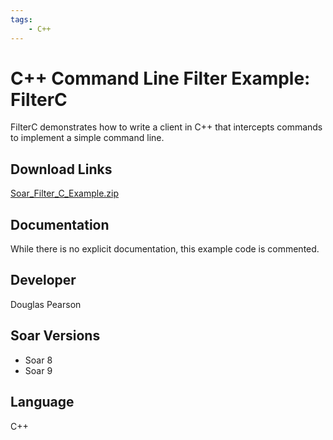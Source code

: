 ```yaml
---
tags:
    - C++
---
```


# C++ Command Line Filter Example: FilterC

FilterC demonstrates how to write a client in C++ that intercepts commands to
implement a simple command line.

## Download Links

[Soar_Filter_C_Example.zip](https://github.com/SoarGroup/website-downloads/raw/main/Examples-and-Unsupported/Soar_Filter_C_Example.zip)

## Documentation

While there is no explicit documentation, this example code is commented.

## Developer

Douglas Pearson

## Soar Versions

*   Soar 8
*   Soar 9

## Language

C++
